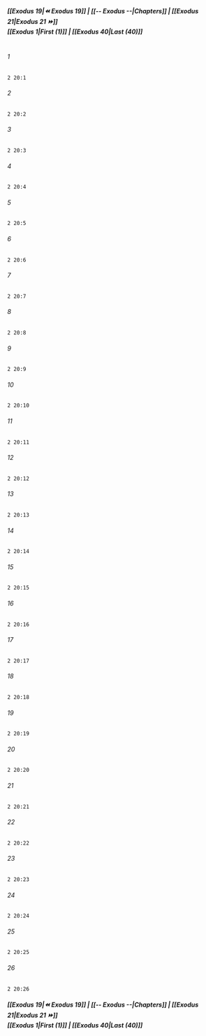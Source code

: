 
##### **[[Exodus 19|⏪ Exodus 19]] | [[-- Exodus --|Chapters]] | [[Exodus 21|Exodus 21 ⏩]]**<br>**[[Exodus 1|First (1)]] | [[Exodus 40|Last (40)]]**<br><br>

###### 1
``` verse
2 20:1
```
###### 2
``` verse
2 20:2
```
###### 3
``` verse
2 20:3
```
###### 4
``` verse
2 20:4
```
###### 5
``` verse
2 20:5
```
###### 6
``` verse
2 20:6
```
###### 7
``` verse
2 20:7
```
###### 8
``` verse
2 20:8
```
###### 9
``` verse
2 20:9
```
###### 10
``` verse
2 20:10
```
###### 11
``` verse
2 20:11
```
###### 12
``` verse
2 20:12
```
###### 13
``` verse
2 20:13
```
###### 14
``` verse
2 20:14
```
###### 15
``` verse
2 20:15
```
###### 16
``` verse
2 20:16
```
###### 17
``` verse
2 20:17
```
###### 18
``` verse
2 20:18
```
###### 19
``` verse
2 20:19
```
###### 20
``` verse
2 20:20
```
###### 21
``` verse
2 20:21
```
###### 22
``` verse
2 20:22
```
###### 23
``` verse
2 20:23
```
###### 24
``` verse
2 20:24
```
###### 25
``` verse
2 20:25
```
###### 26
``` verse
2 20:26
```

##### **[[Exodus 19|⏪ Exodus 19]] | [[-- Exodus --|Chapters]] | [[Exodus 21|Exodus 21 ⏩]]**<br>**[[Exodus 1|First (1)]] | [[Exodus 40|Last (40)]]**
